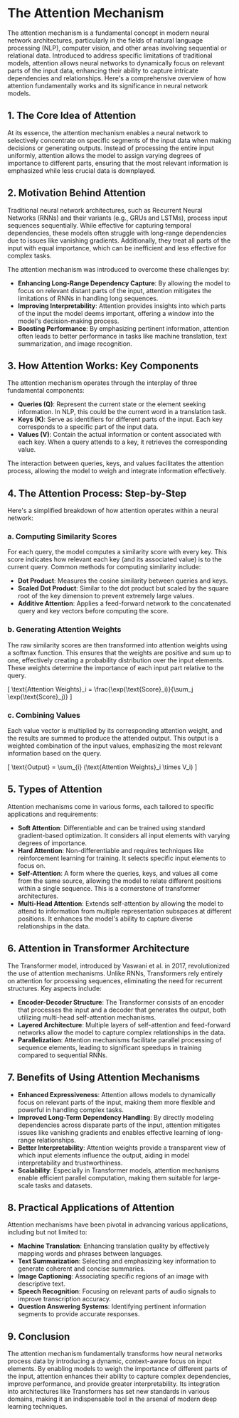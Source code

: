 # The Attention Mechanism

The attention mechanism is a fundamental concept in modern neural network architectures, particularly in the fields of natural language processing (NLP), computer vision, and other areas involving sequential or relational data. Introduced to address specific limitations of traditional models, attention allows neural networks to dynamically focus on relevant parts of the input data, enhancing their ability to capture intricate dependencies and relationships. Here's a comprehensive overview of how attention fundamentally works and its significance in neural network models.

## 1. The Core Idea of Attention

At its essence, the attention mechanism enables a neural network to selectively concentrate on specific segments of the input data when making decisions or generating outputs. Instead of processing the entire input uniformly, attention allows the model to assign varying degrees of importance to different parts, ensuring that the most relevant information is emphasized while less crucial data is downplayed.

## 2. Motivation Behind Attention

Traditional neural network architectures, such as Recurrent Neural Networks (RNNs) and their variants (e.g., GRUs and LSTMs), process input sequences sequentially. While effective for capturing temporal dependencies, these models often struggle with long-range dependencies due to issues like vanishing gradients. Additionally, they treat all parts of the input with equal importance, which can be inefficient and less effective for complex tasks.

The attention mechanism was introduced to overcome these challenges by:

- **Enhancing Long-Range Dependency Capture**: By allowing the model to focus on relevant distant parts of the input, attention mitigates the limitations of RNNs in handling long sequences.
- **Improving Interpretability**: Attention provides insights into which parts of the input the model deems important, offering a window into the model's decision-making process.
- **Boosting Performance**: By emphasizing pertinent information, attention often leads to better performance in tasks like machine translation, text summarization, and image recognition.

## 3. How Attention Works: Key Components

The attention mechanism operates through the interplay of three fundamental components:

- **Queries (Q)**: Represent the current state or the element seeking information. In NLP, this could be the current word in a translation task.
- **Keys (K)**: Serve as identifiers for different parts of the input. Each key corresponds to a specific part of the input data.
- **Values (V)**: Contain the actual information or content associated with each key. When a query attends to a key, it retrieves the corresponding value.

The interaction between queries, keys, and values facilitates the attention process, allowing the model to weigh and integrate information effectively.

## 4. The Attention Process: Step-by-Step

Here's a simplified breakdown of how attention operates within a neural network:

### a. Computing Similarity Scores

For each query, the model computes a similarity score with every key. This score indicates how relevant each key (and its associated value) is to the current query. Common methods for computing similarity include:

- **Dot Product**: Measures the cosine similarity between queries and keys.
- **Scaled Dot Product**: Similar to the dot product but scaled by the square root of the key dimension to prevent extremely large values.
- **Additive Attention**: Applies a feed-forward network to the concatenated query and key vectors before computing the score.

### b. Generating Attention Weights

The raw similarity scores are then transformed into attention weights using a softmax function. This ensures that the weights are positive and sum up to one, effectively creating a probability distribution over the input elements. These weights determine the importance of each input part relative to the query.

\[
\text{Attention Weights}_i = \frac{\exp(\text{Score}_i)}{\sum_j \exp(\text{Score}_j)}
\]

### c. Combining Values

Each value vector is multiplied by its corresponding attention weight, and the results are summed to produce the attended output. This output is a weighted combination of the input values, emphasizing the most relevant information based on the query.

\[
\text{Output} = \sum_{i} (\text{Attention Weights}_i \times V_i)
\]

## 5. Types of Attention

Attention mechanisms come in various forms, each tailored to specific applications and requirements:

- **Soft Attention**: Differentiable and can be trained using standard gradient-based optimization. It considers all input elements with varying degrees of importance.
- **Hard Attention**: Non-differentiable and requires techniques like reinforcement learning for training. It selects specific input elements to focus on.
- **Self-Attention**: A form where the queries, keys, and values all come from the same source, allowing the model to relate different positions within a single sequence. This is a cornerstone of transformer architectures.
- **Multi-Head Attention**: Extends self-attention by allowing the model to attend to information from multiple representation subspaces at different positions. It enhances the model's ability to capture diverse relationships in the data.

## 6. Attention in Transformer Architecture

The Transformer model, introduced by Vaswani et al. in 2017, revolutionized the use of attention mechanisms. Unlike RNNs, Transformers rely entirely on attention for processing sequences, eliminating the need for recurrent structures. Key aspects include:

- **Encoder-Decoder Structure**: The Transformer consists of an encoder that processes the input and a decoder that generates the output, both utilizing multi-head self-attention mechanisms.
- **Layered Architecture**: Multiple layers of self-attention and feed-forward networks allow the model to capture complex relationships in the data.
- **Parallelization**: Attention mechanisms facilitate parallel processing of sequence elements, leading to significant speedups in training compared to sequential RNNs.

## 7. Benefits of Using Attention Mechanisms

- **Enhanced Expressiveness**: Attention allows models to dynamically focus on relevant parts of the input, making them more flexible and powerful in handling complex tasks.
- **Improved Long-Term Dependency Handling**: By directly modeling dependencies across disparate parts of the input, attention mitigates issues like vanishing gradients and enables effective learning of long-range relationships.
- **Better Interpretability**: Attention weights provide a transparent view of which input elements influence the output, aiding in model interpretability and trustworthiness.
- **Scalability**: Especially in Transformer models, attention mechanisms enable efficient parallel computation, making them suitable for large-scale tasks and datasets.

## 8. Practical Applications of Attention

Attention mechanisms have been pivotal in advancing various applications, including but not limited to:

- **Machine Translation**: Enhancing translation quality by effectively mapping words and phrases between languages.
- **Text Summarization**: Selecting and emphasizing key information to generate coherent and concise summaries.
- **Image Captioning**: Associating specific regions of an image with descriptive text.
- **Speech Recognition**: Focusing on relevant parts of audio signals to improve transcription accuracy.
- **Question Answering Systems**: Identifying pertinent information segments to provide accurate responses.

## 9. Conclusion

The attention mechanism fundamentally transforms how neural networks process data by introducing a dynamic, context-aware focus on input elements. By enabling models to weigh the importance of different parts of the input, attention enhances their ability to capture complex dependencies, improve performance, and provide greater interpretability. Its integration into architectures like Transformers has set new standards in various domains, making it an indispensable tool in the arsenal of modern deep learning techniques.